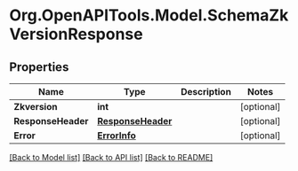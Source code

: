 # Org.OpenAPITools.Model.SchemaZkVersionResponse

## Properties

Name | Type | Description | Notes
------------ | ------------- | ------------- | -------------
**Zkversion** | **int** |  | [optional] 
**ResponseHeader** | [**ResponseHeader**](ResponseHeader.md) |  | [optional] 
**Error** | [**ErrorInfo**](ErrorInfo.md) |  | [optional] 

[[Back to Model list]](../../README.md#documentation-for-models) [[Back to API list]](../../README.md#documentation-for-api-endpoints) [[Back to README]](../../README.md)

